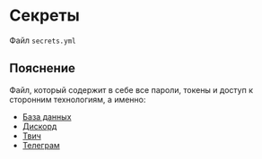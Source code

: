 # Секреты
Файл `secrets.yml`

## Пояснение
Файл, который содержит в себе все пароли, токены и доступ к сторонним технологиям, а именно:
- [База данных](/ru/secrets/database/)
- [Дискорд](/ru/secrets/discord/)
- [Твич](/ru/secrets/twitch/)
- [Телеграм](/ru/secrets/telegram/)